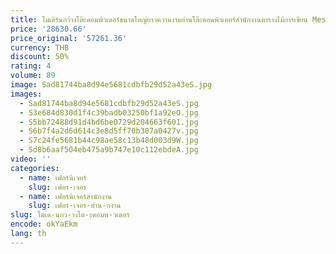 ```yaml
---
title: โมเดิร์นกว้างโต๊ะคอมพิวเตอร์ขนาดใหญ่ยาวความงามอ่านโต๊ะคอมพิวเตอร์สํานักงานตารางไม้การเขียน Mesa De Escritorio เฟอร์นิเจอร์
price: '28630.66'
price_original: '57261.36'
currency: THB
discount: 50%
rating: 4
volume: 89
image: Sad81744ba8d94e5681cdbfb29d52a43eS.jpg
images:
  - Sad81744ba8d94e5681cdbfb29d52a43eS.jpg
  - S3e684d830d1f4c39badb03250bf1a92eO.jpg
  - S5bb72488d91d4bd6be0729d204663f601.jpg
  - S6b7f4a2d6d614c3e8d5ff70b387a0427v.jpg
  - S7c24fe5681b44c98ae58c13b48d003d9W.jpg
  - Sd8b6aaf504eb475a9b747e10c112ebdeA.jpg
video: ''
categories:
  - name: เฟอร์นิเจอร์
    slug: เฟอร-เจอร
  - name: เฟอร์นิเจอร์สำนักงาน
    slug: เฟอร-เจอร-สำน-กงาน
slug: โมเด-นกว-างโต-ะคอมพ-วเตอร
encode: okYaEkm
lang: th
---
```

  